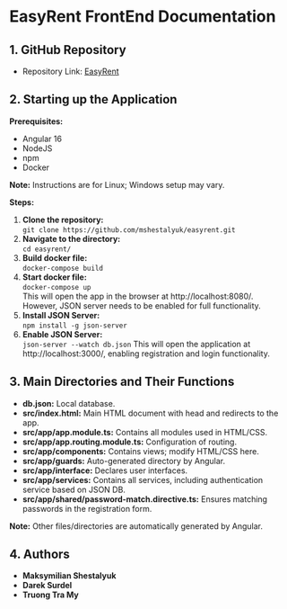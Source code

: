 # EasyRent FrontEnd Documentation

## 1. GitHub Repository
- Repository Link: [EasyRent](https://github.com/mshestalyuk/easyrent)

## 2. Starting up the Application
**Prerequisites:**
- Angular 16
- NodeJS
- npm
- Docker

**Note:** Instructions are for Linux; Windows setup may vary.

**Steps:**
1. **Clone the repository:**  
```git clone https://github.com/mshestalyuk/easyrent.git```
2. **Navigate to the directory:**  
```cd easyrent/```
3. **Build docker file:**  
```docker-compose build```
4. **Start docker file:**  
```docker-compose up```  
This will open the app in the browser at http://localhost:8080/.  
However, JSON server needs to be enabled for full functionality.
5. **Install JSON Server:**  
```npm install -g json-server```
6. **Enable JSON Server:**  
```json-server --watch db.json```
This will open the application at http://localhost:3000/, enabling registration and login functionality.

## 3. Main Directories and Their Functions
- **db.json:** Local database.
- **src/index.html:** Main HTML document with head and redirects to the app.
- **src/app/app.module.ts:** Contains all modules used in HTML/CSS.
- **src/app/app.routing.module.ts:** Configuration of routing.
- **src/app/components:** Contains views; modify HTML/CSS here.
- **src/app/guards:** Auto-generated directory by Angular.
- **src/app/interface:** Declares user interfaces.
- **src/app/services:** Contains all services, including authentication service based on JSON DB.
- **src/app/shared/password-match.directive.ts:** Ensures matching passwords in the registration form.

**Note:** Other files/directories are automatically generated by Angular.

## 4. Authors
- **Maksymilian Shestalyuk**
- **Darek Surdel**
- **Truong Tra My**



